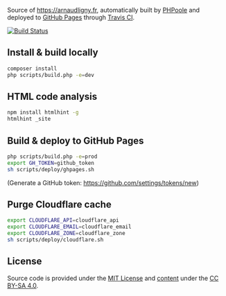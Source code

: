 Source of https://arnaudligny.fr, automatically built by [PHPoole](https://phpoole.org) and deployed to [GitHub Pages](https://pages.github.com) through [Travis CI](https://travis-ci.org).

[![Build Status](https://travis-ci.org/Narno/arnaudligny.fr.svg?branch=master)](https://travis-ci.org/Narno/arnaudligny.fr)

## Install & build locally
```bash
composer install
php scripts/build.php -e=dev
```

## HTML code analysis
```bash
npm install htmlhint -g
htmlhint _site
```

## Build & deploy to GitHub Pages
```bash
php scripts/build.php -e=prod
export GH_TOKEN=github_token
sh scripts/deploy/ghpages.sh
```
(Generate a GitHub token: https://github.com/settings/tokens/new)

## Purge Cloudflare cache
```bash
export CLOUDFLARE_API=cloudflare_api
export CLOUDFLARE_EMAIL=cloudflare_email
export CLOUDFLARE_ZONE=cloudflare_zone
sh scripts/deploy/cloudflare.sh
```

## License

Source code is provided under the [MIT License](LICENSE) and [content](content) under the [CC BY-SA 4.0](https://creativecommons.org/licenses/by-sa/4.0/).
